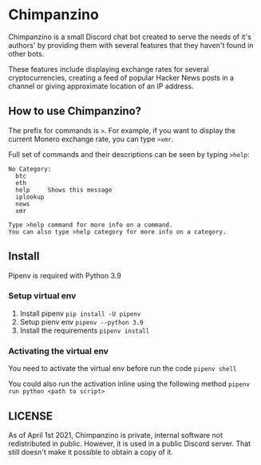 # Chimpanzino

Chimpanzino is a small Discord chat bot created to serve the needs of it's authors' by providing them with several features that they haven't found in other bots.

These features include displaying exchange rates for several cryptocurrencies, creating a feed of popular Hacker News posts in a channel or giving approximate location of an IP address.

## How to use Chimpanzino?

The prefix for commands is `>`. For example, if you want to display the current Monero exchange rate, you can type `>xmr`.

Full set of commands and their descriptions can be seen by typing `>help`:

```
No Category:
  btc
  eth
  help     Shows this message
  iplookup
  news
  xmr

Type >help command for more info on a command.
You can also type >help category for more info on a category.
```

## Install

Pipenv is required with Python 3.9

### Setup virtual env

1. Install pipenv
   `pip install -U pipenv`
2. Setup pienv env
   `pipenv --python 3.9`
3. Install the requirements
   `pipenv install`

### Activating the virtual env

You need to activate the virtual env before run the code
`pipenv shell`

You could also run the activation inline using the following method
`pipenv run python <path to script>`

## LICENSE

As of April 1st 2021, Chimpanzino is private, internal software not redistributed in public. However, it is used in a public Discord server. That still doesn't make it possible to obtain a copy of it.
